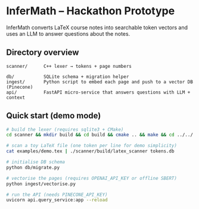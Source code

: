 # InferMath – Hackathon Prototype


InferMath converts LaTeX course notes into searchable token vectors and uses an LLM to answer questions about the notes.

Directory overview
------------------
```
scanner/      C++ lexer → tokens + page numbers

db/           SQLite schema + migration helper
ingest/       Python script to embed each page and push to a vector DB (Pinecone)
api/          FastAPI micro-service that answers questions with LLM + context
```

Quick start (demo mode)
-----------------------
```bash
# build the lexer (requires sqlite3 + CMake)
cd scanner && mkdir build && cd build && cmake .. && make && cd ../../

# scan a toy LaTeX file (one token per line for demo simplicity)
cat examples/demo.tex | ./scanner/build/latex_scanner tokens.db

# initialise DB schema
python db/migrate.py

# vectorise the pages (requires OPENAI_API_KEY or offline SBERT)
python ingest/vectorise.py

# run the API (needs PINECONE_API_KEY)
uvicorn api.query_service:app --reload


